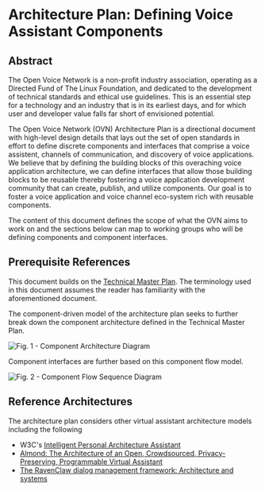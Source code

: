 # Architecture Plan: Defining Voice Assistant Components

## Abstract

The Open Voice Network is a non-profit industry association, operating as a Directed Fund of The Linux Foundation, and dedicated to the development of technical standards and ethical use guidelines. This is an essential step for a technology and an industry that is in its earliest days, and for which user and developer value falls far short of envisioned potential. 

The Open Voice Network (OVN) Architecture Plan is a directional document with high-level design details that lays out the set of open standards in effort to define discrete components and interfaces that comprise a voice assistent, channels of communication, and discovery of voice applications. We believe that by defining the building blocks of this overaching voice application architecture, we can define interfaces that allow those building blocks to be reusable thereby fostering a voice application development community that can create, publish, and utilize components. Our goal is to foster a voice application and voice channel eco-system rich with reusable components.

The content of this document defines the scope of what the OVN aims to work on and the sections below can map to working groups who will be defining components and component interfaces.

## Prerequisite References

This document builds on the [Technical Master Plan](https://github.com/open-voice-network/docs/blob/master/technical_masterplan.md). The terminology used in this document assumes the reader has familiarity with the aforementioned document. 

The component-driven model of the architecture plan seeks to further break down the component architecture defined in the Technical Master Plan.

![Fig. 1 - Component Architecture Diagram](https://raw.githubusercontent.com/open-voice-network/docs/master/technical_masterplan_assets/component_architecture_diagram.png?token=AABSWQTW7TMH2VHUFSG5Q226UH7XC)

Component interfaces are further based on this component flow model.

![Fig. 2 - Component Flow Sequence Diagram](https://raw.githubusercontent.com/open-voice-network/docs/master/technical_masterplan_assets/component_flow_sequence_diagram.png?token=AABSWQX53UKQK2Y3A557URK6UIA4A)

## Reference Architectures

The architecture plan considers other virtual assistant architecture models including the following

- W3C's [Intelligent Personal Architecture Assistant](https://w3c.github.io/voiceinteraction/voice%20interaction%20drafts/paArchitecture.htm)
- [Almond: The Architecture of an Open, Crowdsourced,
Privacy-Preserving, Programmable Virtual Assistant](https://almond-static.stanford.edu/papers/www17.pdf)
- [The RavenClaw dialog management framework: Architecture and systems](https://www.cs.brandeis.edu/~cs115/CS115_docs/Ravenclaw.pdf)


